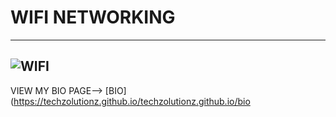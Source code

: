 # WIFI NETWORKING
---

![WIFI](https://images.vectorhq.com/images/previews/529/blue-wifi-logo-psd-429967.png)
---

VIEW MY BIO PAGE--> [BIO](https://techzolutionz.github.io/techzolutionz.github.io/bio
